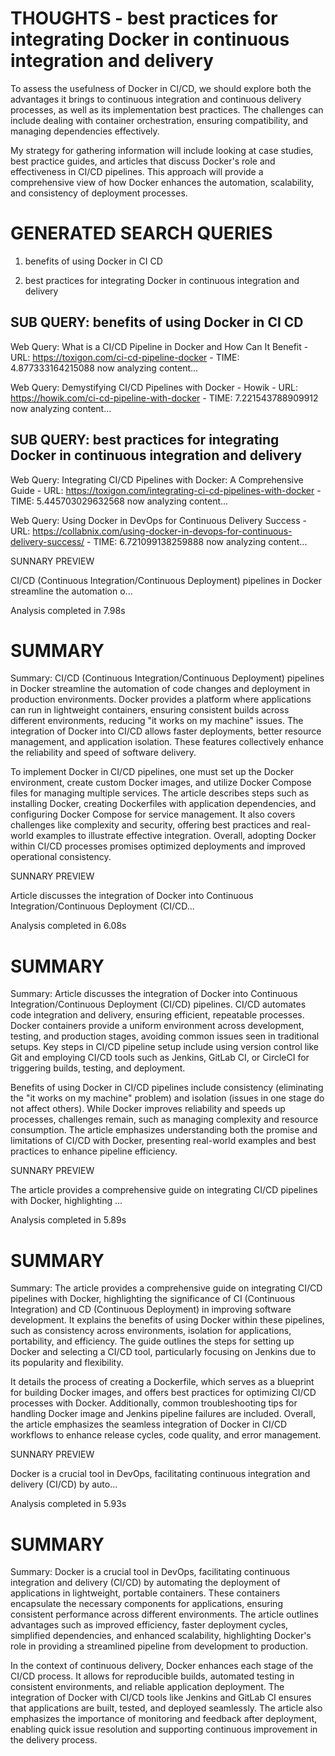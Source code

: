 # THOUGHTS - best practices for integrating Docker in continuous integration and delivery

To assess the usefulness of Docker in CI/CD, we should explore both the advantages it brings to continuous integration and continuous delivery processes, as well as its implementation best practices. The challenges can include dealing with container orchestration, ensuring compatibility, and managing dependencies effectively.

My strategy for gathering information will include looking at case studies, best practice guides, and articles that discuss Docker's role and effectiveness in CI/CD pipelines. This approach will provide a comprehensive view of how Docker enhances the automation, scalability, and consistency of deployment processes.

# GENERATED SEARCH QUERIES

  1. benefits of using Docker in CI CD

  2. best practices for integrating Docker in continuous integration and delivery


## SUB QUERY: benefits of using Docker in CI CD

Web Query: What is a CI/CD Pipeline in Docker and How Can It Benefit - URL: https://toxigon.com/ci-cd-pipeline-docker - TIME: 4.877333164215088 now analyzing content...


Web Query: Demystifying CI/CD Pipelines with Docker - Howik - URL: https://howik.com/ci-cd-pipeline-with-docker - TIME: 7.221543788909912 now analyzing content...



## SUB QUERY: best practices for integrating Docker in continuous integration and delivery

Web Query: Integrating CI/CD Pipelines with Docker: A Comprehensive Guide - URL: https://toxigon.com/integrating-ci-cd-pipelines-with-docker - TIME: 5.445703029632568 now analyzing content...


Web Query: Using Docker in DevOps for Continuous Delivery Success - URL: https://collabnix.com/using-docker-in-devops-for-continuous-delivery-success/ - TIME: 6.721099138259888 now analyzing content...


SUNNARY PREVIEW

CI/CD (Continuous Integration/Continuous Deployment) pipelines in Docker streamline the automation o...

Analysis completed in 7.98s

# SUMMARY
Summary: CI/CD (Continuous Integration/Continuous Deployment) pipelines in Docker streamline the automation of code changes and deployment in production environments. Docker provides a platform where applications can run in lightweight containers, ensuring consistent builds across different environments, reducing "it works on my machine" issues. The integration of Docker into CI/CD allows faster deployments, better resource management, and application isolation. These features collectively enhance the reliability and speed of software delivery.

To implement Docker in CI/CD pipelines, one must set up the Docker environment, create custom Docker images, and utilize Docker Compose files for managing multiple services. The article describes steps such as installing Docker, creating Dockerfiles with application dependencies, and configuring Docker Compose for service management. It also covers challenges like complexity and security, offering best practices and real-world examples to illustrate effective integration. Overall, adopting Docker within CI/CD processes promises optimized deployments and improved operational consistency.


SUNNARY PREVIEW

Article discusses the integration of Docker into Continuous Integration/Continuous Deployment (CI/CD...

Analysis completed in 6.08s

# SUMMARY
Summary: Article discusses the integration of Docker into Continuous Integration/Continuous Deployment (CI/CD) pipelines. CI/CD automates code integration and delivery, ensuring efficient, repeatable processes. Docker containers provide a uniform environment across development, testing, and production stages, avoiding common issues seen in traditional setups. Key steps in CI/CD pipeline setup include using version control like Git and employing CI/CD tools such as Jenkins, GitLab CI, or CircleCI for triggering builds, testing, and deployment.

Benefits of using Docker in CI/CD pipelines include consistency (eliminating the "it works on my machine" problem) and isolation (issues in one stage do not affect others). While Docker improves reliability and speeds up processes, challenges remain, such as managing complexity and resource consumption. The article emphasizes understanding both the promise and limitations of CI/CD with Docker, presenting real-world examples and best practices to enhance pipeline efficiency.


SUNNARY PREVIEW

The article provides a comprehensive guide on integrating CI/CD pipelines with Docker, highlighting ...

Analysis completed in 5.89s

# SUMMARY
Summary: The article provides a comprehensive guide on integrating CI/CD pipelines with Docker, highlighting the significance of CI (Continuous Integration) and CD (Continuous Deployment) in improving software development. It explains the benefits of using Docker within these pipelines, such as consistency across environments, isolation for applications, portability, and efficiency. The guide outlines the steps for setting up Docker and selecting a CI/CD tool, particularly focusing on Jenkins due to its popularity and flexibility.

It details the process of creating a Dockerfile, which serves as a blueprint for building Docker images, and offers best practices for optimizing CI/CD processes with Docker. Additionally, common troubleshooting tips for handling Docker image and Jenkins pipeline failures are included. Overall, the article emphasizes the seamless integration of Docker in CI/CD workflows to enhance release cycles, code quality, and error management.


SUNNARY PREVIEW

Docker is a crucial tool in DevOps, facilitating continuous integration and delivery (CI/CD) by auto...

Analysis completed in 5.93s

# SUMMARY
Summary: Docker is a crucial tool in DevOps, facilitating continuous integration and delivery (CI/CD) by automating the deployment of applications in lightweight, portable containers. These containers encapsulate the necessary components for applications, ensuring consistent performance across different environments. The article outlines advantages such as improved efficiency, faster deployment cycles, simplified dependencies, and enhanced scalability, highlighting Docker's role in providing a streamlined pipeline from development to production.

In the context of continuous delivery, Docker enhances each stage of the CI/CD process. It allows for reproducible builds, automated testing in consistent environments, and reliable application deployment. The integration of Docker with CI/CD tools like Jenkins and GitLab CI ensures that applications are built, tested, and deployed seamlessly. The article also emphasizes the importance of monitoring and feedback after deployment, enabling quick issue resolution and supporting continuous improvement in the delivery process.

